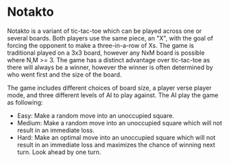 # Notakto
Notakto is a variant of tic-tac-toe which can be played across one or several boards. Both players use the same piece, an "X", with the goal of forcing the opponent to make a three-in-a-row of Xs. The game is traditional played on a 3x3 board, however any NxM board is possible where N,M >= 3. The game has a distinct advantage over tic-tac-toe as there will always be a winner, however the winner is often determined by who went first and the size of the board.

The game includes different choices of board size, a player verse player mode, and three different levels of AI to play against. The AI play the game as following:
  * Easy: Make a random move into an unoccupied square.
  * Medium: Make a random move into an unoccupied square which will not result in an immediate loss.
  * Hard: Make an optimal move into an unoccupied square which will not result in an immediate loss and maximizes the chance of winning next turn. Look ahead by one turn. 

